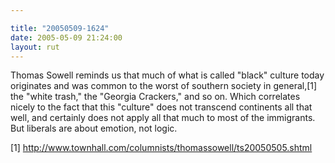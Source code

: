 ```yaml
---

title: "20050509-1624"
date: 2005-05-09 21:24:00
layout: rut
---
```


<p>Thomas Sowell reminds us that much of what is called "black"
culture today originates and was common to the worst of southern
society in general,[1] the "white trash," the "Georgia Crackers,"
and so on.  Which correlates nicely to the fact that this "culture"
does not transcend continents all that well, and certainly does not
apply all that much to most of the immigrants.  But liberals are
about emotion, not logic.</p>

[1] http://www.townhall.com/columnists/thomassowell/ts20050505.shtml

